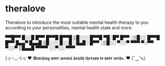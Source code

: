 # theralove
Theralove to introduce the most suitable mental health therapy to you according to your personalities, mental health state and more.



▀▀█▀▀ █░░█ █▀▀ █▀▀█ █▀▀█ ▒█░░░ █▀▀█ ▀█░█▀ █▀▀ 
░▒█░░ █▀▀█ █▀▀ █▄▄▀ █▄▄█ ▒█░░░ █░░█ ░█▄█░ █▀▀ 
░▒█░░ ▀░░▀ ▀▀▀ ▀░▀▀ ▀░░▀ ▒█▄▄█ ▀▀▀▀ ░░▀░░ ▀▀▀

(っ◔◡◔)っ ❤  𝕸𝖆𝖙𝖈𝖍𝖎𝖓𝖌 𝖞𝖔𝖚𝖗 𝖒𝖊𝖓𝖙𝖆𝖑 𝖍𝖊𝖆𝖑𝖙𝖍 𝖙𝖍𝖊𝖗𝖆𝖕𝖞 𝖙𝖔 𝖞𝖔𝖚𝖗 𝖓𝖊𝖊𝖉𝖘.   ❤ (ˆ‿ˆԅ)
